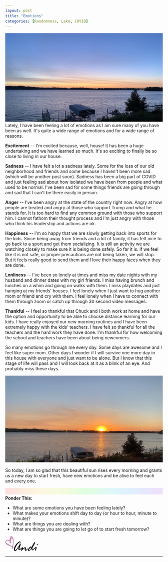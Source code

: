 ```yaml
---
layout: post
title: "Emotions"
categories: [Randomness, Lake, COVID]
---
```

![sky](/images/sky1.jpg)
Lately, I have been feeling a lot of emotions as I am sure many of you have been as well. It's quite a wide range of emotions and for a wide range of reasons. 

**Excitement** -- I'm excited because, well, house! It has been a huge undertaking and we have learned so much. It's so exciting to finally be so close to living in our house. 

**Sadness** -- I have felt a lot a sadness lately. Some for the loss of our old neighborhood and friends and some because I haven't been more sad (which will be another post soon). Sadness has been a big part of COVID and just feeling sad about how isolated we have been from people and what used to be normal. I've been sad for some things friends are going through and sad that I can't be there easily in person. 

**Anger** -- I've been angry at the state of the country right now. Angry at how people are treated and angry at those who support Trump and what he stands for. It is too hard to find any common ground with those who support him. I cannot fathom their thought process and I'm just angry with those who think his leadership and actions are ok.

**Happiness** -- I'm so happy that we are slowly getting back into sports for the kids. Since being away from friends and a lot of family, it has felt nice to go back to a sport and get them socializing. It is still an activity we are watching closely to make sure it is being done safely. So far it is. if we feel like it is not safe, or proper precautions are not being taken, we will stop. But it feels really good to send them and I love their happy faces when they are done.

**Lonliness** -- I've been so lonely at times and miss my date nights with my husband and dinner dates with my girl friends. I miss having brunch and lunches on a whim and going on walks with them. I miss playdates and just hanging at my friends' houses. I feel lonely when I just want to hug another mom or friend and cry with them. I feel lonely when I have to connect with them through zoom or catch up through 30 second video messages.

**Thankful** -- I feel so thankful that Chuck and I both work at home and have the option and opportunity to be able to choose distance learning for our kids. I have really enjoyed our new morning routines and I have been extremely happy with the kids' teachers. I have felt so thankful for all the teachers and the hard work they have done. I'm thankful for how welcoming the school and teachers have been about being newcomers.

So many emotions go through me every day. Some days are awesome and I feel like super mom. Other days I wonder if I will survive one more day in this house with everyone and just want to be alone. But I know that this stage of life will pass and I will look back at it as a blink of an eye. And probably miss these days.

![sky](/images/sky2.jpg)

So today, I am so glad that this beautiful sun rises every morning and grants us a new day to start fresh, have new emotions and be alive to feel each and every one.

![header](/images/SkinnyRainbow.jpg)
**Ponder This:**
- What are some emotions you have been feeling lately?
- What makes your emotions shift day to day (or hour to hour, minute to minute)?
- What are things you are dealing with?
- What are things you are going to let go of to start fresh tomorrow?

![Andi](/images/andi.jpg)

----